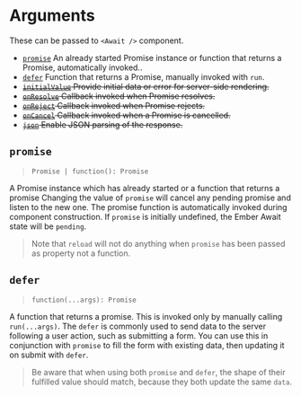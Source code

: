# Arguments

These can be passed to `<Await />` component.

- [`promise`](#promise) An already started Promise instance or function that returns a Promise, automatically invoked..
- [`defer`](#defer) Function that returns a Promise, manually invoked with `run`.
- ~~[`initialValue`](#initialvalue) Provide initial data or error for server-side rendering.~~
- ~~[`onResolve`](#onresolve) Callback invoked when Promise resolves.~~
- ~~[`onReject`](#onreject) Callback invoked when Promise rejects.~~
- ~~[`onCancel`](#oncancel) Callback invoked when a Promise is cancelled.~~
- ~~[`json`](#json) Enable JSON parsing of the response.~~

## `promise`

> `Promise | function(): Promise`

A Promise instance which has already started or a function that returns a promise Changing the value of `promise` will cancel any pending promise and listen to the new one. The promise function is automatically invoked during component construction. If `promise` is initially undefined, the Ember Await state will be `pending`.

> Note that `reload` will not do anything when `promise` has been passed as property not a function.

## `defer`

> `function(...args): Promise`

A function that returns a promise. This is invoked only by manually calling `run(...args)`. The `defer` is commonly used to send data to the server following a user action, such as submitting a form. You can use this in conjunction with `promise` to fill the form with existing data, then updating it on submit with `defer`.

> Be aware that when using both `promise` and `defer`, the shape of their fulfilled value should match, because they both update the same `data`.
